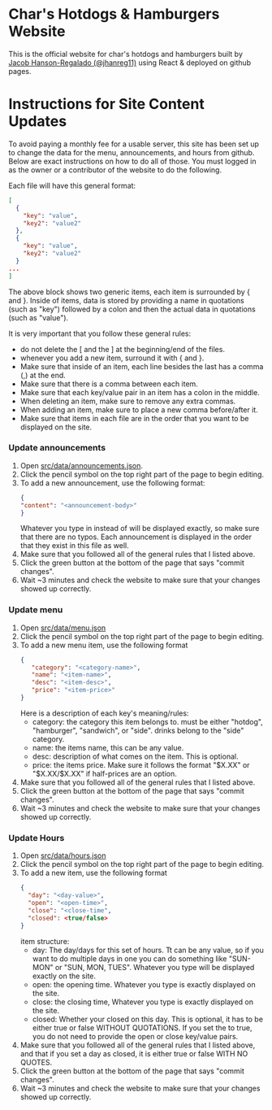 # Char's Hotdogs & Hamburgers Website
This is the official website for char's hotdogs and hamburgers built by [Jacob Hanson-Regalado (@jhanreg11)](https://github.com/jhanreg11)
using React & deployed on github pages.

# Instructions for Site Content Updates
To avoid paying a monthly fee for a usable server, this site has been set up to change the data for the menu, announcements, and hours from github. 
Below are exact instructions on how to do all of those. You must logged in as the owner or a contributor of the website
 to do the following.
 
Each file will have this general format:
```json
[
  {
    "key": "value",
    "key2": "value2"
  },
  {
    "key": "value",
    "key2": "value2" 
  }
...
]
```
The above block shows two generic items, each item is surrounded by { and }. Inside of items, data is stored by providing a name 
in quotations (such as "key") followed by a colon and then the actual data in quotations (such as "value").

It is very important that you follow these general rules:
 * do not delete the [ and the ]  at the beginning/end of the files.
 * whenever you add a new item, surround it with { and }.
 * Make sure that inside of an item, each line besides the last has a comma (,) at the end.
 * Make sure that there is a comma between each item.
 * Make sure that each key/value pair in an item has a colon in the middle.
 * When deleting an item, make sure to remove any extra commas.
 * When adding an item, make sure to place a new comma before/after it.
 * Make sure that items in each file are in the order that you want to be displayed on the site.
 
### Update announcements
1. Open [src/data/announcements.json](https://github.com/Charshotdogs/chars-website/blob/master/src/data/announcements.json).
2. Click the pencil symbol on the top right part of the page to begin editing.
3. To add a new announcement, use the following format:
    ```json
    {
    "content": "<announcement-body>"
    }
    ```
    Whatever you type in instead of <announcement-body> will be displayed exactly, so make sure that there are no typos.
    Each announcement is displayed in the order that they exist in this file as well.
4. Make sure that you followed all of the general rules that I listed above.
5. Click the green button at the bottom of the page that says "commit changes".
6. Wait  ~3 minutes and check the website to make sure that your changes showed up correctly.

### Update menu
1. Open [src/data/menu.json](https://github.com/Charshotdogs/chars-website/blob/master/src/data/menu.json)
2. Click the pencil symbol on the top right part of the page to begin editing.
3. To add a new menu item, use the following format
    ```json
    {
       "category": "<category-name>",
       "name": "<item-name>",
       "desc": "<item-desc>",
       "price": "<item-price>"
    }
    ```
    Here is a description of each key's meaning/rules:
    * category: the category this item belongs to. must be either "hotdog", "hamburger", "sandwich", or "side". drinks belong to the "side" category.
    * name: the items name, this can be any value.
    * desc: description of what comes on the  item. This is optional.
    * price: the items price. Make sure it follows the format "$X.XX" or "$X.XX/$X.XX" if half-prices are an option.
4. Make sure that you followed all of the general rules that I listed above.
5. Click the green button at the bottom of the page that says "commit changes".
6. Wait  ~3 minutes and check the website to make sure that your changes showed up correctly.

### Update Hours
1. Open [src/data/hours.json](https://github.com/Charshotdogs/chars-website/blob/master/src/data/hours.json)
2.  Click the pencil symbol on the top right part of the page to begin editing. 
3. To add a new item, use the following format
    ```json
    {
      "day": "<day-value>",
      "open": "<open-time>",
      "close": "<close-time",
      "closed": <true/false>
    }
    ```
    item structure:
    * day: The day/days for this set of hours. Tt can be any value, so if 
    you want to do multiple days in one you can do something like "SUN-MON" or "SUN, MON, TUES". Whatever you type will be displayed exactly on the site.
    * open: the opening time. Whatever you type is exactly displayed on the site.
    * close: the closing time, Whatever you type is exactly displayed on the site.
    * closed: Whether your closed on this day. This is optional, it has to be either true or false WITHOUT QUOTATIONS. If you set the to true, you do not need to provide the open or close key/value pairs.
4. Make sure that you followed all of the general rules that I listed above, and that if you set a day as closed, it is either true or false WITH NO QUOTES.
5. Click the green button at the bottom of the page that says "commit changes".
6. Wait  ~3 minutes and check the website to make sure that your changes showed up correctly.